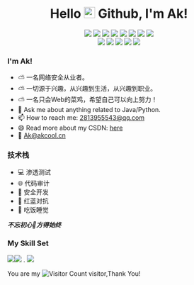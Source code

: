   <h1 height="200px" align="center">
 Hello <img src="https://cdn.jsdelivr.net/gh/MaleWeb/picture/images/techblog/hi.gif" width="25"> Github, I'm Ak! </h1>

<div align="center">
  <img src="https://img.shields.io/badge/-JavaScript-f6da1c?style=flat&logo=javascript&logoColor=white">
  <img src="https://img.shields.io/badge/-TypeScript-2b6dbf?style=flat&logo=typescript&logoColor=white">
  <img src="https://img.shields.io/badge/-React-00b4ce?style=flat&logo=react&logoColor=white">
  <img src="https://img.shields.io/badge/-Node.js-3C873A?style=flat&logo=Node.js&logoColor=white">
  <img src="https://img.shields.io/badge/-Koa-33333D?style=flat&logo=koa&logoColor=white">
  <img src="https://img.shields.io/badge/-Less-bf608e?style=flat&logo=less&logoColor=white">
  <img src="https://img.shields.io/badge/-Sass-b37feb?style=flat&logo=sass&logoColor=white">
  <img src="https://img.shields.io/badge/-Graphql-cf1322?style=flat&logo=graphql&logoColor=white">
</div>
<div align="center">
  <img src="https://img.shields.io/badge/-Git-ee462c?style=flat&logo=git&logoColor=white">
  <img src="https://img.shields.io/badge/-Docker-218bea?style=flat&logo=docker&logoColor=white">
  <img src="https://img.shields.io/badge/-Github-black?style=flat&logo=github">
  <img src="https://img.shields.io/badge/-Webpack-%232C3A42?style=flat-square&logo=webpack">
  <img src="https://img.shields.io/badge/-ESLint-%234B32C3?style=flat-square&logo=eslint">
</div>



### I'm Ak!
- ⛅ 一名网络安全从业者。
- ⛅ 一切源于兴趣，从兴趣到生活，从兴趣到职业。	
- ⛅ 一名只会Web的菜鸡，希望自己可以向上努力！
- 💬 Ask me about anything related to Java/Python.
- 📫 How to reach me: 2813955543@qq.com
- 😄 Read more about my CSDN: [here](https://blog.csdn.net/qq_38287829?spm=1000.2115.3001.5343)
- 📧 Ak@akcool.cn

### 技术栈
- 💻 渗透测试
- 🌐 代码审计
- 🔧 安全开发
- 🔰 红蓝对抗
- 🍟 吃饭睡觉
  
***不忘初心🔰方得始终***
### My Skill Set

![](https://img.shields.io/badge/Java-ED8B00?style=for-the-badge&logo=openjdk&logoColor=white)![](https://img.shields.io/badge/Python-3776AB?style=for-the-badge&logo=python&logoColor=white) .
![](https://github-readme-stats.vercel.app/api?username=AkcooLer&show_icons=true&theme=transparent)

  You are my ![Visitor Count](https://profile-counter.glitch.me/AkcooLer/count.svg) visitor,Thank You!





